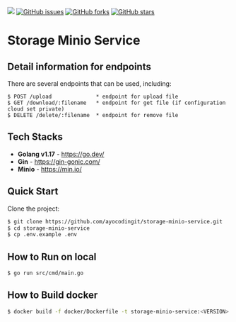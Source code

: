 <a href="https://codeclimate.com/github/ayocodingit/storage-minio-service/maintainability"><img src="https://api.codeclimate.com/v1/badges/9b4a34093b55bc0e2823/maintainability" /></a>
[![GitHub issues](https://img.shields.io/github/issues/ayocodingit/storage-minio-service)](https://github.com/ayocodingit/storage-minio-service/issues)
[![GitHub forks](https://img.shields.io/github/forks/ayocodingit/storage-minio-service)](https://github.com/ayocodingit/storage-minio-service/network)
[![GitHub stars](https://img.shields.io/github/stars/ayocodingit/storage-minio-service)](https://github.com/ayocodingit/storage-minio-service/stargazers)


# Storage Minio Service

## Detail information for endpoints 

There are several endpoints that can be used, including:

```curl
$ POST /upload              * endpoint for upload file
$ GET /download/:filename   * endpoint for get file (if configuration cloud set private)
$ DELETE /delete/:filename  * endpoint for remove file
```

## Tech Stacks

- **Golang v1.17** - <https://go.dev/>
- **Gin** - <https://gin-gonic.com/>
- **Minio** - <https://min.io/>

## Quick Start

Clone the project:

```bash
$ git clone https://github.com/ayocodingit/storage-minio-service.git
$ cd storage-minio-service
$ cp .env.example .env
```

## How to Run on local
```bash
$ go run src/cmd/main.go
```

## How to Build docker
```bash
$ docker build -f docker/Dockerfile -t storage-minio-service:<VERSION> .
```

